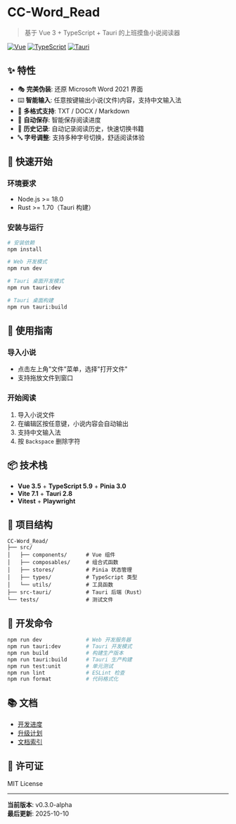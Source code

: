# CC-Word_Read

> 基于 Vue 3 + TypeScript + Tauri 的上班摸鱼小说阅读器

[![Vue](https://img.shields.io/badge/Vue-3.5-brightgreen.svg)](https://vuejs.org/)
[![TypeScript](https://img.shields.io/badge/TypeScript-5.9-blue.svg)](https://www.typescriptlang.org/)
[![Tauri](https://img.shields.io/badge/Tauri-2.8-FFC131.svg)](https://tauri.app/)

## ✨ 特性

- 🎭 **完美伪装**: 还原 Microsoft Word 2021 界面
- ⌨️ **智能输入**: 任意按键输出小说(文件)内容，支持中文输入法
- 📖 **多格式支持**: TXT / DOCX / Markdown
- 💾 **自动保存**: 智能保存阅读进度
- 📜 **历史记录**: 自动记录阅读历史，快速切换书籍
- 🔤 **字号调整**: 支持多种字号切换，舒适阅读体验

## 🚀 快速开始

### 环境要求

- Node.js >= 18.0
- Rust >= 1.70（Tauri 构建）

### 安装与运行

```bash
# 安装依赖
npm install

# Web 开发模式
npm run dev

# Tauri 桌面开发模式
npm run tauri:dev

# Tauri 桌面构建
npm run tauri:build
```

## 📖 使用指南

### 导入小说

- 点击左上角"文件"菜单，选择"打开文件"
- 支持拖放文件到窗口

### 开始阅读

1. 导入小说文件
2. 在编辑区按任意键，小说内容会自动输出
3. 支持中文输入法
4. 按 `Backspace` 删除字符

## 📦 技术栈

- **Vue 3.5** + **TypeScript 5.9** + **Pinia 3.0**
- **Vite 7.1** + **Tauri 2.8**
- **Vitest** + **Playwright**

## 📁 项目结构

```
CC-Word_Read/
├── src/
│   ├── components/      # Vue 组件
│   ├── composables/     # 组合式函数
│   ├── stores/          # Pinia 状态管理
│   ├── types/           # TypeScript 类型
│   └── utils/           # 工具函数
├── src-tauri/           # Tauri 后端（Rust）
└── tests/               # 测试文件
```

## 🔧 开发命令

```bash
npm run dev              # Web 开发服务器
npm run tauri:dev        # Tauri 开发模式
npm run build            # 构建生产版本
npm run tauri:build      # Tauri 生产构建
npm run test:unit        # 单元测试
npm run lint             # ESLint 检查
npm run format           # 代码格式化
```

## 📚 文档

- [开发进度](DEVELOPMENT_PROGRESS.md)
- [升级计划](UPGRADE_PLAN.md)
- [文档索引](DOCS_INDEX.md)

## 📄 许可证

MIT License

---

**当前版本**: v0.3.0-alpha  
**最后更新**: 2025-10-10
